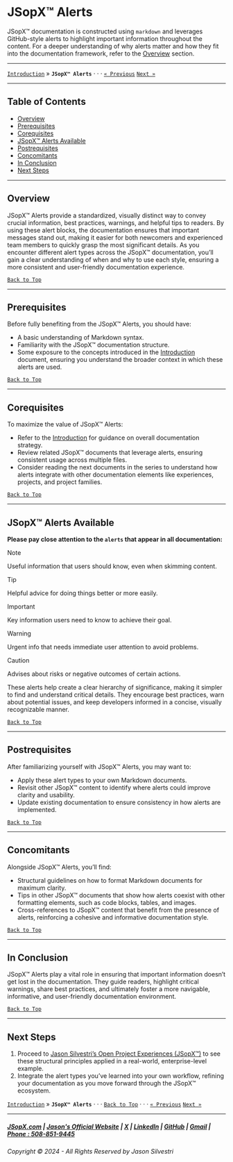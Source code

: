 # JSopX™ Alerts

JSopX™ documentation is constructed using `markdown` and leverages GitHub-style alerts to highlight important information throughout the content. For a deeper understanding of why alerts matter and how they fit into the documentation framework, refer to the [Overview](#overview) section.

---

[`Introduction`](./Introduction.md) » **`JSopX™ Alerts`** · · · [`« Previous`](./Introduction.md) [`Next »`](./JSopxDocumentationSectionsandStructure.md)

---

## Table of Contents

- [Overview](#overview)
- [Prerequisites](#prerequisites)
- [Corequisites](#corequisites)
- [JSopX™ Alerts Available](#jsopx-alerts-available)
- [Postrequisites](#postrequisites) 
- [Concomitants](#concomitants)
- [In Conclusion](#in-conclusion)
- [Next Steps](#next-steps)

---

## **Overview**  
JSopX™ Alerts provide a standardized, visually distinct way to convey crucial information, best practices, warnings, and helpful tips to readers. By using these alert blocks, the documentation ensures that important messages stand out, making it easier for both newcomers and experienced team members to quickly grasp the most significant details. As you encounter different alert types across the JSopX™ documentation, you’ll gain a clear understanding of when and why to use each style, ensuring a more consistent and user-friendly documentation experience.

[`Back to Top`](#table-of-contents)

---

## **Prerequisites**  
Before fully benefiting from the JSopX™ Alerts, you should have:
- A basic understanding of Markdown syntax.
- Familiarity with the JSopX™ documentation structure.
- Some exposure to the concepts introduced in the [Introduction](./Introduction.md) document, ensuring you understand the broader context in which these alerts are used.

[`Back to Top`](#table-of-contents)

---

## **Corequisites**  
To maximize the value of JSopX™ Alerts:
- Refer to the [Introduction](./Introduction.md) for guidance on overall documentation strategy.
- Review related JSopX™ documents that leverage alerts, ensuring consistent usage across multiple files.
- Consider reading the next documents in the series to understand how alerts integrate with other documentation elements like experiences, projects, and project families.

[`Back to Top`](#table-of-contents)

---

## **JSopX™ Alerts Available**  
**Please pay close attention to the `alerts` that appear in all documentation:**

> [!NOTE]
> Useful information that users should know, even when skimming content.

> [!TIP]
> Helpful advice for doing things better or more easily.

> [!IMPORTANT]
> Key information users need to know to achieve their goal.

> [!WARNING]
> Urgent info that needs immediate user attention to avoid problems.

> [!CAUTION]
> Advises about risks or negative outcomes of certain actions.

These alerts help create a clear hierarchy of significance, making it simpler to find and understand critical details. They encourage best practices, warn about potential issues, and keep developers informed in a concise, visually recognizable manner.

[`Back to Top`](#table-of-contents) 

---

## **Postrequisites**  
After familiarizing yourself with JSopX™ Alerts, you may want to:
- Apply these alert types to your own Markdown documents.
- Revisit other JSopX™ content to identify where alerts could improve clarity and usability.
- Update existing documentation to ensure consistency in how alerts are implemented.

[`Back to Top`](#table-of-contents) 

---

## **Concomitants**  
Alongside JSopX™ Alerts, you’ll find:
- Structural guidelines on how to format Markdown documents for maximum clarity.
- Tips in other JSopX™ documents that show how alerts coexist with other formatting elements, such as code blocks, tables, and images.
- Cross-references to JSopX™ content that benefit from the presence of alerts, reinforcing a cohesive and informative documentation style.

[`Back to Top`](#table-of-contents) 

---

## **In Conclusion**  
JSopX™ Alerts play a vital role in ensuring that important information doesn’t get lost in the documentation. They guide readers, highlight critical warnings, share best practices, and ultimately foster a more navigable, informative, and user-friendly documentation environment.

[`Back to Top`](#table-of-contents) 

---

## **Next Steps**  
1. Proceed to [Jason Silvestri’s Open Project Experiences (JSopX™)](./JasonSilvestriOpenProjectExperiences.md) to see these structural principles applied in a real-world, enterprise-level example.
2. Integrate the alert types you’ve learned into your own workflow, refining your documentation as you move forward through the JSopX™ ecosystem.

[`Introduction`](./Introduction.md) » **`JSopX™ Alerts`**  · · · [`Back to Top`](#table-of-contents) · · · [`« Previous`](./Introduction.md) [`Next »`](./JSopxDocumentationSectionsandStructure.md)

---

##### [JSopX.com](https://www.jsopx.com/) | [Jason's Official Website](https://www.jsilvestri.com/) | [X](https://www.x.com/JasonSilvestri) | [LinkedIn](http://www.linkedin.com/in/JasonSilvestri) | [GitHub](https://github.com/JasonSilvestri) | [Gmail](mailto:therealjasonsilvestri@gmail.com) | [Phone : 508-851-9445](phoneto:508-851-9445)

###### Copyright © 2024 - All Rights Reserved by Jason Silvestri
